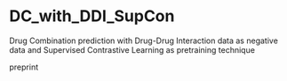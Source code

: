 # DC_with_DDI_SupCon
Drug Combination prediction with Drug-Drug Interaction data as negative data and Supervised Contrastive Learning as pretraining technique

preprint
